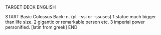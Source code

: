TARGET DECK
ENGLISH

START
Basic
Colossus
Back: n. (pl. -ssi or -ssuses) 1 statue much bigger than life size. 2 gigantic or remarkable person etc. 3 imperial power personified. [latin from greek]
END
